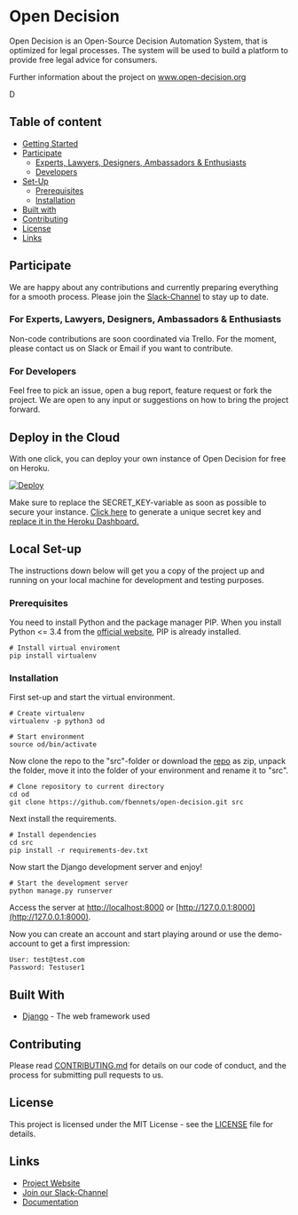 # Open Decision

Open Decision is an Open-Source Decision Automation System, that is optimized for legal processes. The system will be used to build a platform to provide free legal advice for consumers.

Further information about the project on www.open-decision.org

D
## Table of content
- [Getting Started](#getting-started)
- [Participate](#participate)
    - [Experts, Lawyers, Designers, Ambassadors & Enthusiasts](#for-experts-lawyers-designers-ambassadors-enthusiasts)
    - [Developers](#for-developers)
- [Set-Up](#set-up)
  - [Prerequisites](#prerequisites)
  - [Installation](#installation)
- [Built with](#built-with)
- [Contributing](#contributing)
- [License](#license)
- [Links](#links)

## Participate

We are happy about any contributions and currently preparing everything for a smooth process. Please join the [Slack-Channel](https://join.slack.com/t/opendecision/shared_invite/enQtNjM2NDUxNTQyNzU4LWYwMzJlZjlhOWJkMmIxMTBmMjYwMDE0Y2Y2OGUyZDBiY2FmOWU4OTVmMDFhMjNhNTIxYWZkZTNkNDRmNjQ4MmM) to stay up to date.

### For Experts, Lawyers, Designers, Ambassadors & Enthusiasts

Non-code contributions are soon coordinated via Trello. For the moment, please contact us on Slack or Email if you want to contribute.

### For Developers

Feel free to pick an issue, open a bug report, feature request or fork the project. We are open to any input or suggestions on how to bring the project forward.

## Deploy in the Cloud
With one click, you can deploy your own instance of Open Decision for free on Heroku.

[![Deploy](https://www.herokucdn.com/deploy/button.svg)](https://heroku.com/deploy)

Make sure to replace the SECRET_KEY-variable as soon as possible to secure your instance. [Click here](https://djecrety.ir/) to generate a unique secret key and [replace it in the Heroku Dashboard.](https://devcenter.heroku.com/articles/config-vars#using-the-heroku-dashboard)

## Local Set-up

The instructions down below will get you a copy of the project up and running on your local machine for development and testing purposes.

### Prerequisites

You need to install Python and the package manager PIP. When you install Python <= 3.4 from the [official website](https://www.python.org/downloads/), PIP is already installed.

```
# Install virtual enviroment
pip install virtualenv
```

### Installation

First set-up and start the virtual environment.

```
# Create virtualenv
virtualenv -p python3 od

# Start environment
source od/bin/activate

```

Now clone the repo to the "src"-folder or download the [repo](https://github.com/fbennets/open-decision) as zip, unpack the folder, move it into the folder of your environment and rename it to "src".

```
# Clone repository to current directory
cd od
git clone https://github.com/fbennets/open-decision.git src

```
Next install the requirements.

```
# Install dependencies
cd src
pip install -r requirements-dev.txt
```
Now start the Django development server and enjoy!

```
# Start the development server
python manage.py runserver
```
Access the server at [http://localhost:8000](http://localhost:8000) or [http://127.0.0.1:8000](http://127.0.0.1:8000).

Now you can create an account and start playing around or use the demo-account to get a first impression:

```
User: test@test.com
Password: Testuser1
```

## Built With

* [Django](https://www.djangoproject.com/) - The web framework used


## Contributing

Please read [CONTRIBUTING.md](https://github.com/fbennets/open-decision/blob/master/CONTRIBUTING.md) for details on our code of conduct, and the process for submitting pull requests to us.

## License

This project is licensed under the MIT License - see the [LICENSE](https://github.com/fbennets/open-decision/blob/master/LICENSE) file for details.

## Links

* [Project Website](http://open-decision.org)
* [Join our Slack-Channel](https://join.slack.com/t/opendecision/shared_invite/enQtNjM2NDUxNTQyNzU4LWYwMzJlZjlhOWJkMmIxMTBmMjYwMDE0Y2Y2OGUyZDBiY2FmOWU4OTVmMDFhMjNhNTIxYWZkZTNkNDRmNjQ4MmM)
* [Documentation](https://open-decision.readthedocs.io/en/latest/)
